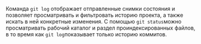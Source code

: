 Команда `git log` отображает отправленные снимки состояния и позволяет просматривать и фильтровать историю проекта, а также искать в ней конкретные изменения. С помощью `git status`можно просматривать рабочий каталог и раздел проиндексированных файлов, в то время как `git log`показывает только историю коммитов.